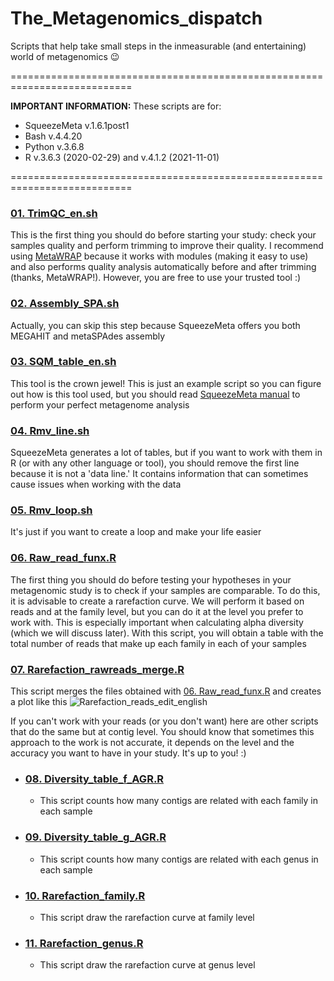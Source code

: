 # The_Metagenomics_dispatch
Scripts that help take small steps in the inmeasurable (and entertaining) world of metagenomics :wink:


===========================================================================

**IMPORTANT INFORMATION:** These scripts are for:
  + SqueezeMeta v.1.6.1post1 
  + Bash v.4.4.20
  + Python v.3.6.8
  + R v.3.6.3 (2020-02-29) and v.4.1.2 (2021-11-01)

===========================================================================


### [01. TrimQC_en.sh](https://github.com/AliciaGR5/The_Metagenomics_dispatch/blob/main/01.%20TrimQC_en.sh)
This is the first thing you should do before starting your study: check your samples quality and perform trimming to improve their quality. I recommend using [MetaWRAP](https://pubmed.ncbi.nlm.nih.gov/30219103/) because it works with modules (making it easy to use) and also performs quality analysis automatically before and after trimming (thanks, MetaWRAP!). However, you are free to use your trusted tool :)

### [02. Assembly_SPA.sh](https://github.com/AliciaGR5/The_Metagenomics_dispatch/blob/main/02.%20Assembly_SPA.sh)
Actually, you can skip this step because SqueezeMeta offers you both MEGAHIT and metaSPAdes assembly

### [03. SQM_table_en.sh](https://github.com/AliciaGR5/The_Metagenomics_dispatch/blob/main/03.%20SQM_table_en.sh)
This tool is the crown jewel! This is just an example script so you can figure out how is this tool used, but you should read [SqueezeMeta manual](https://github.com/jtamames/SqueezeMeta) to perform your perfect metagenome analysis

### [04. Rmv_line.sh](https://github.com/AliciaGR5/The_Metagenomics_dispatch/blob/main/04.%20Rmv_line.sh)
SqueezeMeta generates a lot of tables, but if you want to work with them in R (or with any other language or tool), you should remove the first line because it is not a 'data line.' It contains information that can sometimes cause issues when working with the data

### [05. Rmv_loop.sh](https://github.com/AliciaGR5/The_Metagenomics_dispatch/blob/main/05.%20Rmv_loop.sh)
It's just if you want to create a loop and make your life easier

### [06. Raw_read_funx.R](https://github.com/AliciaGR5/The_Metagenomics_dispatch/blob/main/06.%20Raw_read_funx.R)
The first thing you should do before testing your hypotheses in your metagenomic study is to check if your samples are comparable. To do this, it is advisable to create a rarefaction curve.
We will perform it based on reads and at the family level, but you can do it at the level you prefer to work with. This is especially important when calculating alpha diversity (which we will discuss later).
With this script, you will obtain a table with the total number of reads that make up each family in each of your samples

### [07. Rarefaction_rawreads_merge.R](https://github.com/AliciaGR5/The_Metagenomics_dispatch/blob/main/07.%20Rarefaction_rawreads_merge.R)
This script merges the files obtained with [06. Raw_read_funx.R](https://github.com/AliciaGR5/The_Metagenomics_dispatch/blob/main/06.%20Raw_read_funx.R) and creates a plot like this
![Rarefaction_reads_edit_english](https://github.com/AliciaGR5/The_Metagenomics_dispatch/assets/99254799/2a15fb71-6f59-43ef-b86d-675991c4c5c5)

If you can't work with your reads (or you don't want) here are other scripts that do the same but at contig level. You should know that sometimes this approach to the work is not accurate, it depends on the level and the accuracy you want to have in your study. It's up to you! :)
- ### [08. Diversity_table_f_AGR.R](https://github.com/AliciaGR5/The_Metagenomics_dispatch/blob/main/08.%20Diversity_table_f_AGR.R)
    - This script counts how many contigs are related with each family in each sample
- ### [09. Diversity_table_g_AGR.R](https://github.com/AliciaGR5/The_Metagenomics_dispatch/blob/main/09.%20Diversity_table_g_AGR.R)
    - This script counts how many contigs are related with each genus in each sample
- ### [10. Rarefaction_family.R](https://github.com/AliciaGR5/The_Metagenomics_dispatch/blob/main/10.%20Rarefaction_family.R)
    - This script draw the rarefaction curve at family level
- ### [11. Rarefaction_genus.R](https://github.com/AliciaGR5/The_Metagenomics_dispatch/blob/main/11.%20Rarefaction_genus.R)
    - This script draw the rarefaction curve at genus level




